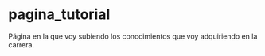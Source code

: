 # pagina_tutorial
Página en la que voy subiendo los conocimientos que voy adquiriendo en la carrera.
